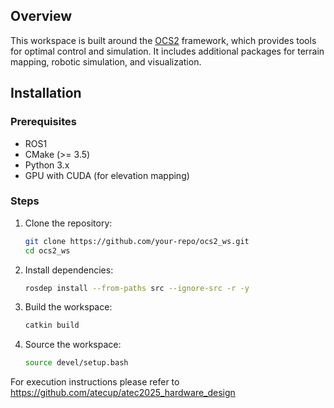 ## Overview

This workspace is built around the [OCS2](https://github.com/leggedrobotics/ocs2) framework, which provides tools for optimal control and simulation. It includes additional packages for terrain mapping, robotic simulation, and visualization.

## Installation

### Prerequisites
- ROS1
- CMake (>= 3.5)
- Python 3.x
- GPU with CUDA (for elevation mapping)

### Steps
1. Clone the repository:
   ```bash
   git clone https://github.com/your-repo/ocs2_ws.git
   cd ocs2_ws
   ```
2. Install dependencies:
   ```bash
   rosdep install --from-paths src --ignore-src -r -y
   ```
3. Build the workspace:
   ```bash
   catkin build
   ```
4. Source the workspace:
   ```bash
   source devel/setup.bash
   ```
For execution instructions please refer to https://github.com/atecup/atec2025_hardware_design
